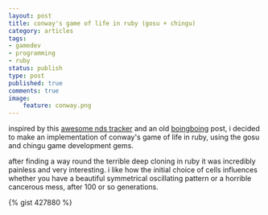 ```yaml
---
layout: post
title: conway's game of life in ruby (gosu + chingu)
category: articles
tags:
- gamedev
- programming
- ruby
status: publish
type: post
published: true
comments: true
image:
    feature: conway.png
---
```

inspired by this [awesome nds tracker](http://www.glitchds.com/cellular-automaton-music-sequencer/) and an old [boingboing](http://www.boingboing.net/2009/05/27/celluar-automata-at.html) post, i decided to make an implementation of conway's game of life in ruby, using the gosu and chingu game development gems.

after finding a way round the terrible deep cloning in ruby it was incredibly painless and very interesting. i like how the initial choice of cells influences whether you have a beautiful symmetrical oscillating pattern or a horrible cancerous mess, after 100 or so generations.

{% gist 427880 %}
